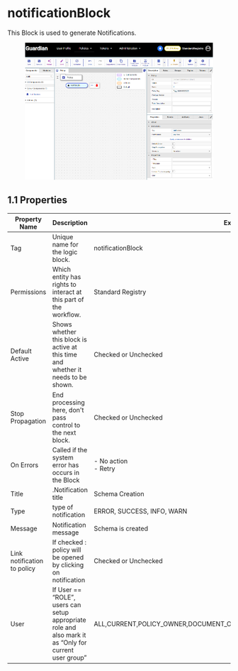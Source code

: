 # notificationBlock

This Block is used to generate Notifications.

<figure><img src="../../../../.gitbook/assets/image (7).png" alt=""><figcaption></figcaption></figure>

## 1.1 Properties

| Property Name               | Description                                                                                           | Example                                                                      | Status |
| --------------------------- | ----------------------------------------------------------------------------------------------------- | ---------------------------------------------------------------------------- | ------ |
| Tag                         | Unique name for the logic block.                                                                      | notificationBlock                                                            |        |
| Permissions                 | Which entity has rights to interact at this part of the workflow.                                     | Standard Registry                                                            |        |
| Default Active              | Shows whether this block is active at this time and whether it needs to be shown.                     | Checked or Unchecked                                                         |        |
| Stop Propagation            | End processing here, don't pass control to the next block.                                            | Checked or Unchecked                                                         |        |
| On Errors                   | Called if the system error has occurs in the Block                                                    | <p>- No action<br>- Retry</p>                                                |        |
| Title                       | .Notification title                                                                                   | Schema Creation                                                              |        |
| Type                        | type of notification                                                                                  | ERROR, SUCCESS, INFO, WARN                                                   |        |
| Message                     | Notification message                                                                                  | Schema is created                                                            |        |
| Link notification to policy | If checked : policy will be opened by clicking on notification                                        | Checked or Unchecked                                                         |        |
| User                        | If User == “ROLE”, users can setup appropriate role and also mark it as “Only for current user group” | ALL,CURRENT,POLICY\_OWNER,DOCUMENT\_OWNER,DOCUMENT\_ISSUER,GROUP\_OWNER,ROLE |        |
